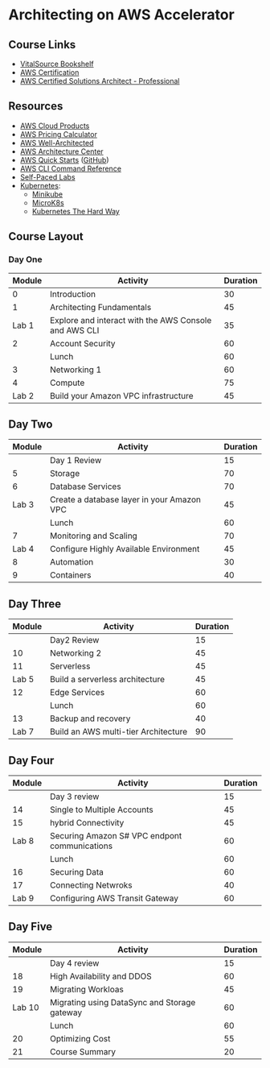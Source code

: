 # Architecting on AWS Accelerator

## Course Links

* [VitalSource Bookshelf](https://online.vitalsource.com)
* [AWS Certification](https://aws.amazon.com/certification/)
* [AWS Certified Solutions Architect - Professional](https://aws.amazon.com/certification/certified-solutions-architect-professional/)

## Resources

* [AWS Cloud Products](https://aws.amazon.com/products/)
* [AWS Pricing Calculator](https://calculator.aws/#/)
* [AWS Well-Architected](https://aws.amazon.com/architecture/well-architected/)
* [AWS Architecture Center](https://aws.amazon.com/architecture/)
* [AWS Quick Starts](https://aws.amazon.com/quickstart/) ([GitHub](https://github.com/aws-quickstart/))
* [AWS CLI Command Reference](https://docs.aws.amazon.com/cli/latest/index.html)
* [Self-Paced Labs](https://aws.amazon.com/training/self-paced-labs/)
* [Kubernetes](https://kubernetes.io/):
  * [Minikube](https://kubernetes.io/docs/tutorials/hello-minikube/)
  * [MicroK8s](https://microk8s.io/)
  * [Kubernetes The Hard Way](https://github.com/kelseyhightower/kubernetes-the-hard-way)
## Course Layout

### Day One

|Module|Activity|Duration|
|-|-|-|
|0|Introduction|30|
|1|Architecting Fundamentals|45|
|Lab 1|Explore and interact with the AWS Console and AWS CLI|35|
|2|Account Security|60|
| |Lunch |60|
|3|Networking 1|60|
|4|Compute|75|
|Lab 2|Build your Amazon VPC infrastructure|45|


## Day Two

|Module|Activity|Duration|
|-|-|-|
| | Day 1 Review|15|
|5|Storage|70|
|6|Database Services|70|
|Lab 3|Create a database layer in your Amazon VPC|45|
| |Lunch |60|
|7|Monitoring and Scaling|70|
|Lab 4|Configure Highly Available Environment|45|
|8|Automation|30|
|9|Containers|40|


## Day Three

|Module|Activity|Duration|
|-|-|-|
| |Day2 Review|15|
|10|Networking 2|45|
|11|Serverless|45|
|Lab 5|Build a serverless architecture|45|
|12|Edge Services|60|
| |Lunch|60|
|13|Backup and recovery|40|
|Lab 7|Build an AWS multi-tier Architecture|90|

## Day Four

|Module|Activity|Duration|
|-|-|-|
| |Day 3 review|15|
|14|Single to Multiple Accounts|45|
|15|hybrid Connectivity|45|
|Lab 8|Securing Amazon S# VPC endpont communications|60|
| |Lunch|60|
|16|Securing Data|60|
|17|Connecting Netwroks|40|
|Lab 9|Configuring AWS Transit Gateway|60|


## Day Five

|Module|Activity|Duration|
|-|-|-|
| |Day 4 review|15|
|18|High Availability and DDOS|60|
|19|Migrating Workloas|45|
|Lab 10|Migrating using DataSync and Storage gateway|60|
| |Lunch|60|
|20|Optimizing Cost|55|
|21|Course Summary|20|

